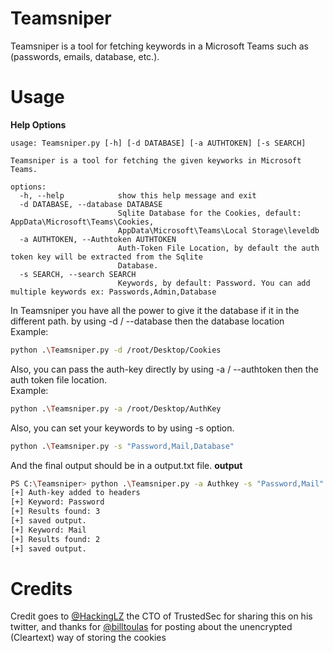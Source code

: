 # Teamsniper
Teamsniper is a tool for fetching keywords in a Microsoft Teams such as (passwords, emails, database, etc.). 


# Usage

**Help Options**

```
usage: Teamsniper.py [-h] [-d DATABASE] [-a AUTHTOKEN] [-s SEARCH]

Teamsniper is a tool for fetching the given keyworks in Microsoft Teams.

options:
  -h, --help            show this help message and exit
  -d DATABASE, --database DATABASE
                        Sqlite Database for the Cookies, default: AppData\Microsoft\Teams\Cookies,
                        AppData\Microsoft\Teams\Local Storage\leveldb
  -a AUTHTOKEN, --Authtoken AUTHTOKEN
                        Auth-Token File Location, by default the auth token key will be extracted from the Sqlite
                        Database.
  -s SEARCH, --search SEARCH
                        Keywords, by default: Password. You can add multiple keywords ex: Passwords,Admin,Database
```
In Teamsniper you have all the power to give it the database if it in the different path. by using -d / --database then the database location  
Example:   
```bash
python .\Teamsniper.py -d /root/Desktop/Cookies
```
Also, you can pass the auth-key directly by using -a / --authtoken then the auth token file location.  
Example:  
```bash
python .\Teamsniper.py -a /root/Desktop/AuthKey
```
Also, you can set your keywords to by using -s option.
```bash
python .\Teamsniper.py -s "Password,Mail,Database"
```

And the final output should be in a output.txt file.
**output**
```Bash
PS C:\Teamsniper> python .\Teamsniper.py -a Authkey -s "Password,Mail"
[+] Auth-key added to headers
[+] Keyword: Password
[+] Results found: 3
[+] saved output.
[+] Keyword: Mail
[+] Results found: 2
[+] saved output.
```

# Credits
Credit goes to [@HackingLZ](https://twitter.com/HackingLZ) the CTO of TrustedSec for sharing this on his twitter, and thanks for [@billtoulas](https://twitter.com/billtoulas) for posting about the unencrypted (Cleartext) way of storing the cookies

